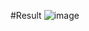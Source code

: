 #Result
![image](https://github.com/qowotjr/bob_common_edu/assets/110812746/8eb9736b-b16b-4462-9493-b4667979485f)
